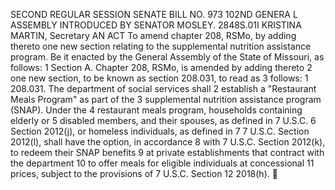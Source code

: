 SECOND REGULAR SESSION
SENATE BILL NO. 973
102ND GENERA L ASSEMBLY
INTRODUCED BY SENATOR MOSLEY.
2848S.01I KRISTINA MARTIN, Secretary
AN ACT
To amend chapter 208, RSMo, by adding thereto one new section relating to the supplemental
nutrition assistance program.
Be it enacted by the General Assembly of the State of Missouri, as follows:
1 Section A. Chapter 208, RSMo, is amended by adding thereto
2 one new section, to be known as section 208.031, to read as
3 follows:
1 208.031. The department of social services shall
2 establish a "Restaurant Meals Program" as part of the
3 supplemental nutrition assistance program (SNAP). Under the
4 restaurant meals program, households containing elderly or
5 disabled members, and their spouses, as defined in 7 U.S.C.
6 Section 2012(j), or homeless individuals, as defined in 7
7 U.S.C. Section 2012(l), shall have the option, in accordance
8 with 7 U.S.C. Section 2012(k), to redeem their SNAP benefits
9 at private establishments that contract with the department
10 to offer meals for eligible individuals at concessional
11 prices, subject to the provisions of 7 U.S.C. Section
12 2018(h).
